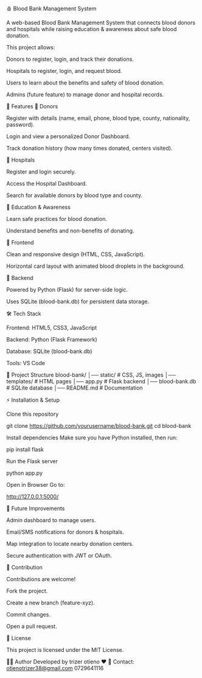 🩸 Blood Bank Management System

A web-based Blood Bank Management System that connects blood donors and hospitals while raising education & awareness about safe blood donation.

This project allows:

Donors to register, login, and track their donations.

Hospitals to register, login, and request blood.

Users to learn about the benefits and safety of blood donation.

Admins (future feature) to manage donor and hospital records.

🚀 Features
👤 Donors

Register with details (name, email, phone, blood type, county, nationality, password).

Login and view a personalized Donor Dashboard.

Track donation history (how many times donated, centers visited).

🏥 Hospitals

Register and login securely.

Access the Hospital Dashboard.

Search for available donors by blood type and county.

📖 Education & Awareness

Learn safe practices for blood donation.

Understand benefits and non-benefits of donating.

🎨 Frontend

Clean and responsive design (HTML, CSS, JavaScript).

Horizontal card layout with animated blood droplets in the background.

💾 Backend

Powered by Python (Flask) for server-side logic.

Uses SQLite (blood-bank.db) for persistent data storage.

🛠️ Tech Stack

Frontend: HTML5, CSS3, JavaScript

Backend: Python (Flask Framework)

Database: SQLite (blood-bank.db)

Tools: VS Code

📂 Project Structure
blood-bank/
│── static/              # CSS, JS, images
│── templates/           # HTML pages
│── app.py               # Flask backend
│── blood-bank.db        # SQLite database
│── README.md            # Documentation

⚡ Installation & Setup

Clone this repository

git clone https://github.com/yourusername/blood-bank.git
cd blood-bank


Install dependencies
Make sure you have Python installed, then run:

pip install flask


Run the Flask server

python app.py


Open in Browser
Go to:

http://127.0.0.1:5000/

📌 Future Improvements

Admin dashboard to manage users.

Email/SMS notifications for donors & hospitals.

Map integration to locate nearby donation centers.

Secure authentication with JWT or OAuth.

🤝 Contribution

Contributions are welcome!

Fork the project.

Create a new branch (feature-xyz).

Commit changes.

Open a pull request.

📜 License

This project is licensed under the MIT License.

👩‍💻 Author 
Developed by trizer otieno ❤️
📧 Contact: otienotrizer38@gmail.com
0729641116
